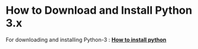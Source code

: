 # How to Download and Install Python 3.x
For downloading and installing Python-3 :
[**How to install python**](./How_To_Install_Python.ipynb)
